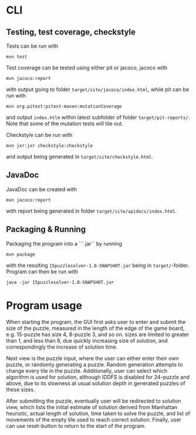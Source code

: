 CLI
===

Testing, test coverage, checkstyle
----------------------------------

Tests can be run with
```
mvn test
```

Test coverage can be tested using either pit or jacoco, jacoco with
```
mvn jacoco:report
```
with output going to folder ``target/site/jacoco/index.html``, while pit can be run with 
```
mvn org.pitest:pitest-maven:mutationCoverage
```
and output ``index.htlm`` within latest subfolder of folder ``target/pit-reports/``. Note that some of the mutation tests will tile out.

Checkstyle can be run with
```
mvn jxr:jxr checkstyle:checkstyle
```

and output being generated in ``target/site/checkstyle.html``.

JavaDoc
-------
JavaDoc can be created with
```
mvn jacoco:report
```
with report being generated in folder ``target/site/apidocs/index.html``.

Packaging & Running
-------------------

Packaging the program into a ```.jar`` by running
```
mvn package
```
with the resulting ``15puzzlesolver-1.0-SNAPSHOT.jar`` being in ``target/``-folder. Program can then be run with
```
java -jar 15puzzlesolver-1.0-SNAPSHOT.jar
```

Program usage
=============

When starting the program, the GUI first asks user to enter and submit the size of the puzzle, measured in the length of the edge of the game board, e.g. 15-puzzle has size 4, 8-puzzle 3, and so on. sizes are limited to greater than 1, and less than 8, due quickly increasing size of solution, and correspondingly the increase of solution time.

Next view is the puzzle input, where the user can either enter their own puzzle, or randomly generating a puzzle. Random generation attempts to change every tile in the puzzle. Additionally, user can select which algorithm is used for solution, although IDDFS is disabled for 24-puzzle and above, due to its slowness at usual solution depth in generated puzzles of these sizes.

After submitting the puzzle, eventually user will be redirected to solution view, which lists the initial estimate of solution derived from Manhattan heuristic, actual length of solution, time taken to solve the puzzle, and list of movements of the empty tile used to reach correct solution. Finally, user can use reset-button to return to the start of the program.
